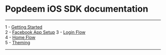 # Popdeem iOS SDK documentation

---

1 - [Getting Started](https://github.com/Popdeem/Popdeem-SDK-iOS/tree/master/Docs "Getting Started")  
2 - [Facebook App Setup](https://github.com/Popdeem/Popdeem-SDK-iOS/tree/master/Docs/facebook_app_setup.md "Facebook App Setup") 
3 - [Login Flow](https://github.com/Popdeem/Popdeem-SDK-iOS/blob/master/Docs/login_flow.md "Login Flow")    
4 - [Home Flow](https://github.com/Popdeem/Popdeem-SDK-iOS/blob/master/Docs/home_flow.md "Home Flow")  
5 - [Theming](https://github.com/Popdeem/Popdeem-SDK-iOS/blob/master/Docs/theme.md "Theming")  

---
